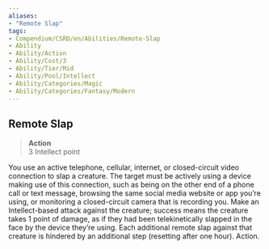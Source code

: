 ```yaml
---
aliases:
- "Remote Slap"
tags:
- Compendium/CSRD/en/Abilities/Remote-Slap
- Ability
- Ability/Action
- Ability/Cost/3
- Ability/Tier/Mid
- Ability/Pool/Intellect
- Ability/Categories/Magic
- Ability/Categories/Fantasy/Modern
---
```


  
## Remote Slap
>**Action**  
>3 Intellect point

You use an active telephone, cellular, internet, or closed-circuit video connection to slap a creature. The target must be actively using a device making use of this connection, such as being on the other end of a phone call or text message, browsing the same social media website or app you’re using, or monitoring a closed-circuit camera that is recording you. Make an Intellect-based attack against the creature; success means the creature takes 1 point of damage, as if they had been telekinetically slapped in the face by the device they’re using. Each additional remote slap against that creature is hindered by an additional step (resetting after one hour). Action.








